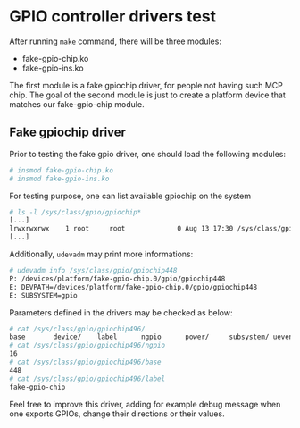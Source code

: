 # GPIO controller drivers test

After running `make` command, there will be three modules:

* fake-gpio-chip.ko
* fake-gpio-ins.ko

The first module is a fake gpiochip driver, for people not having such MCP chip.
The goal of the second module is just to create a platform device that matches
our fake-gpio-chip module.

## Fake gpiochip driver

Prior to testing the fake gpio driver, one should load the following modules:

```bash
# insmod fake-gpio-chip.ko
# insmod fake-gpio-ins.ko
```

For testing purpose, one can list available gpiochip on the system

```bash
# ls -l /sys/class/gpio/gpiochip*
[...]
lrwxrwxrwx    1 root     root             0 Aug 13 17:30 /sys/class/gpio/gpiochip448 -> ../../devices/platform/fake-gpio-chip.0/gpio/gpiochip448
[...]
```

Additionally, `udevadm` may print more informations:

```bash
# udevadm info /sys/class/gpio/gpiochip448
P: /devices/platform/fake-gpio-chip.0/gpio/gpiochip448
E: DEVPATH=/devices/platform/fake-gpio-chip.0/gpio/gpiochip448
E: SUBSYSTEM=gpio
```

Parameters defined in the drivers may be checked as below:

```bash
# cat /sys/class/gpio/gpiochip496/
base       device/    label      ngpio      power/     subsystem/ uevent
# cat /sys/class/gpio/gpiochip496/ngpio 
16
# cat /sys/class/gpio/gpiochip496/base 
448
# cat /sys/class/gpio/gpiochip496/label 
fake-gpio-chip
```

Feel free to improve this driver, adding for example debug message when one
exports GPIOs, change their directions or their values.


